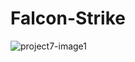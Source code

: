 # Falcon-Strike
![project7-image1](https://github.com/user-attachments/assets/df6b45a5-a70c-4ef3-92b5-cf8e7db5532d)
